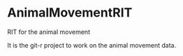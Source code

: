 # AnimalMovementRIT
RIT for the animal movement

It is the git-r project to work on the animal movement data. 